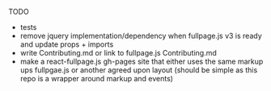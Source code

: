 TODO

- tests
- remove jquery implementation/dependency when fullpage.js v3 is ready and update props + imports
- write Contributing.md or link to fullpage.js Contributing.md
- make a react-fullpage.js gh-pages site that either uses the same markup ups fullpgae.js or another agreed upon layout (should be simple as this repo is a wrapper around markup and events)
